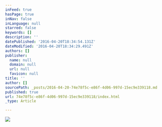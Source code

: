 ```yaml
---
inFeed: true
hasPage: true
inNav: false
inLanguage: null
starred: false
keywords: []
description: ''
datePublished: '2016-04-20T18:34:54.131Z'
dateModified: '2016-04-20T18:34:29.491Z'
authors: []
publisher:
  name: null
  domain: null
  url: null
  favicon: null
title: ''
author: []
sourcePath: _posts/2016-04-20-74e78f5c-e86f-4d06-997d-15ec9e339118.md
published: true
url: 74e78f5c-e86f-4d06-997d-15ec9e339118/index.html
_type: Article

---
```

![](https://the-grid-user-content.s3-us-west-2.amazonaws.com/6efb4b24-53de-4927-9f92-5f6a613273cd.jpg)